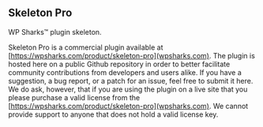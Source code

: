## Skeleton Pro

WP Sharks™ plugin skeleton.

Skeleton Pro is a commercial plugin available at [https://wpsharks.com/product/skeleton-pro](wpsharks.com). The plugin is hosted here on a public Github repository in order to better facilitate community contributions from developers and users alike. If you have a suggestion, a bug report, or a patch for an issue, feel free to submit it here. We do ask, however, that if you are using the plugin on a live site that you please purchase a valid license from the [https://wpsharks.com/product/skeleton-pro](wpsharks.com). We cannot provide support to anyone that does not hold a valid license key.
